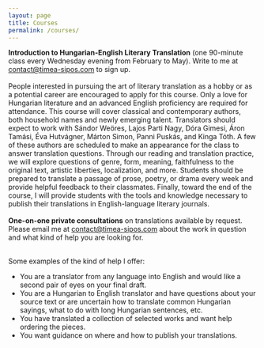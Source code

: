 ```yaml
---
layout: page
title: Courses
permalink: /courses/
---
```


<div stype="text-align:justify; text-justify:inter-word;">
  <b>Introduction to Hungarian-English Literary Translation</b> (one 90-minute class every Wednesday evening from February to May). 
  Write to me at <a href="mailto:contact@timea-sipos.com?subject=Course - Intro Hungarian English Literature">contact@timea-sipos.com</a> to sign up.
</div>
<br/>

<div stype="text-align:justify; text-justify:inter-word;">
People interested in pursuing the art of literary translation as a hobby or as a potential career are encouraged to apply for this course. 
  Only a love for Hungarian literature and an advanced English proficiency are required for attendance. 
  This course will cover classical and contemporary authors, both household names and newly emerging talent. 
  Translators should expect to work with Sándor Weöres, Lajos Parti Nagy, Dóra Gimesi, Áron Tamási, Éva Hutvágner, Márton Simon, Panni Puskás, and Kinga Tóth. 
  A few of these authors are scheduled to make an appearance for the class to answer translation questions. 
  Through our reading and translation practice, we will explore questions of genre, form, meaning, faithfulness to the original text, artistic liberties, localization, and more. 
  Students should be prepared to translate a passage of prose, poetry, or drama every week and provide helpful feedback to their classmates. 
  Finally, toward the end of the course, I will provide students with the tools and knowledge necessary to publish their translations in English-language literary journals.
</div>
<br/>

<div stype="text-align:justify; text-justify:inter-word;">
<b>One-on-one private consultations</b> on translations available by request. 
  Please email me at <a href="mailto:contact@timea-sipos.com?subject=Private Consultation">contact@timea-sipos.com</a> about the work in question and what kind of help you are looking for.
</div>
<br/>

Some examples of the kind of help I offer:


- You are a translator from any language into English and would like a second pair of eyes  on your final draft.
- You are a Hungarian to English translator and have questions about your source text or are uncertain how to translate common Hungarian sayings, what to do with long Hungarian sentences, etc.
- You have translated a collection of selected works and want help ordering the pieces.
- You want guidance on where and how to publish your translations.
